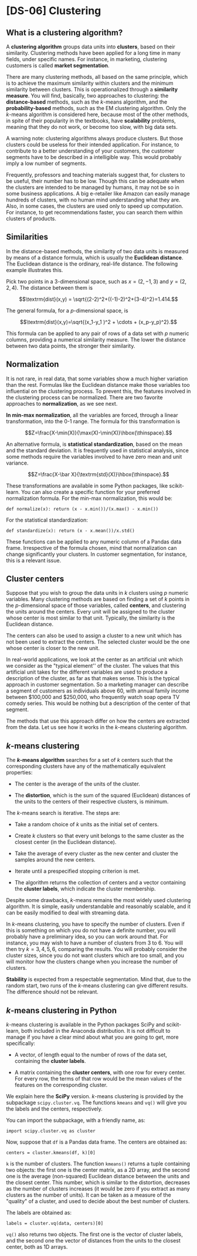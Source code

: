 # [DS-06] Clustering

## What is a clustering algorithm?

A **clustering algorithm** groups data units into **clusters**, based on their similarity. Clustering methods have been applied for a long time in many fields, under specific names. For instance, in marketing, clustering customers is called **market segmentation**. 

There are many clustering methods, all based on the same principle, which is to achieve the maximum similarity within clusters and the minimum similarity between clusters. This is operationalized through a **similarity measure**. You will find, basically, two approaches to clustering: the **distance-based** methods, such as the $k$-means algorithm, and the **probability-based** methods, such as the EM clustering algorithm. Only the $k$-means algorithm is considered here, because most of the other methods, in spite of their popularity in the textbooks, have **scalability** problems, meaning that they do not work, or become too slow, with big data sets.

A warning note: clustering algorithms always produce clusters. But those clusters could be useless for their intended application. For instance, to contribute to a better understanding of your customers, the customer segments have to be described in a intelligible way. This would probably imply a low number of segments.

Frequently, professors and teaching materials suggest that, for clusters to be useful, their number has to be low. Though this can be adequate when the clusters are intended to be managed by humans, it may not be so in some business applications. A big e-retailer like Amazon can easily manage hundreds of clusters, with no human mind understanding what they are. Also, in some cases, the clusters are used only to speed up computation. For instance, to get recommendations faster, you can search them within clusters of products.

## Similarities

In the distance-based methods, the similarity of two data units is measured by means of a distance formula, which is usually the **Euclidean distance**. The Euclidean distance is the ordinary, real-life distance. The following example illustrates this.

Pick two points in a 3-dimensional space, such as $x=(2,-1,3)$ and $y=(2,2,4)$. The distance between them is

$$\textrm{dist}(x,y) = \sqrt{(2-2)^2+((-1)-2)^2+(3-4)^2}=1.414.$$

The general formula, for a $p$-dimensional space, is

$$\textrm{dist}(x,y)=\sqrt{(x_1-y_1 )^2 + \cdots + (x_p-y_p)^2}.$$

This formula can be applied to any pair of rows of a data set with $p$ numeric columns, providing a numerical similarity measure. The lower the distance between two data points, the stronger their similarity.

## Normalization

It is not rare, in real data, that some variables show a much higher variation than the rest. Formulas like the Euclidean distance make those variables too influential on the clustering process. To prevent this, the features involved in the clustering process can be normalized. There are two favorite approaches to **normalization**, as we see next.

**In min-max normalization**, all the variables are forced, through a linear transformation, into the 0-1 range. The formula for this transformation is

$$Z=\frac{X-\min(X)}{\max(X)-\min(X)}\hbox{\thinspace}.$$

An alternative formula, is **statistical standardization**, based on the mean and the standard deviation. It is frequently used in statistical analysis, since some methods require the variables involved to have zero mean and unit variance.

$$Z=\frac{X-\bar X}{\textrm{std}(X)}\hbox{\thinspace}.$$

These transformations are available in some Python packages, like scikit-learn. You can also create a specific function for your preferred normalization formula. For the min-max normalization, this would be:

```
def normalize(x): return (x - x.min())/(x.max() - x.min())
```
For the statistical standardization:

```
def standardize(x): return (x - x.mean())/x.std()
```

These functions can be applied to any numeric column of a Pandas data frame. Irrespective of the formula chosen, mind that normalization can change significantly your clusters. In customer segmentation, for instance, this is a relevant issue.

## Cluster centers

Suppose that you wish to group the data units in $k$ clusters using $p$ numeric variables. Many clustering methods are based on finding a set of $k$ points in the $p$-dimensional space of those variables, called **centers**, and clustering the units around the centers. Every unit will be assigned to the cluster whose center is most similar to that unit. Typically, the similarity is the Euclidean distance.

The centers can also be used to assign a cluster to a new unit which has not been used to extract the centers. The selected cluster would be the one whose center is closer to the new unit.

In real-world applications, we look at the center as an artificial unit which we consider as the "typical element'' of the cluster. The values that this artificial unit takes for the different variables are used to produce a description of the cluster, as far as that makes sense. This is the typical approach in customer segmentation. So a marketing manager can describe a segment of customers as individuals above 60, with annual family income between $100,000 and $250,000, who frequently watch soap opera TV comedy series. This would be nothing but a description of the center of that segment.

The methods that use this approach differ on how the centers are extracted from the data. Let us see how it works in the $k$-means clustering algorithm.

## *k*-means clustering

The **$k$-means algorithm** searches for a set of $k$ centers such that the corresponding clusters have any of the mathematically equivalent properties:

* The center is the average of the units of the cluster.

* The **distortion**, which is the sum of the squared (Euclidean) distances of the units to the centers of their respective clusters, is minimum.

The $k$-means search is iterative. The steps are:

* Take a random choice of $k$ units as the initial set of centers.

* Create $k$ clusters so that every unit belongs to the same cluster as the closest center (in the  Euclidean distance).

* Take the average of every cluster as the new center and cluster the samples around the new centers.

* Iterate until a prespecified stopping criterion is met.

* The algorithm returns the collection of centers and a vector containing the **cluster labels**, which indicate the cluster membership.

Despite some drawbacks, $k$-means remains the most widely used clustering algorithm. It is simple, easily understandable and reasonably scalable, and it can be easily modified to deal with streaming data.

In $k$-means clustering, you have to specify the number of clusters. Even if this is something on which you do not have a definite number, you will probably have a preliminary idea, so you can work around that. For instance, you may wish to have a number of clusters from 3 to 6. You will then try $k = 3, 4, 5, 6$, comparing the results. You will probably consider the cluster sizes, since you do not want clusters which are too small, and you will monitor how the clusters change when you increase the number of clusters.

**Stability** is expected from a respectable segmentation. Mind that, due to the random start, two runs of the $k$-means clustering can give different results. The difference should not be relevant. 

## *k*-means clustering in Python

$k$-means clustering is available in the Python packages SciPy and scikit-learn, both included in the Anaconda distribution. It is not difficult to manage if you have a clear mind about what you are going to get, more specifically:

* A vector, of length equal to the number of rows of the data set, containing the **cluster labels**.

* A matrix containing the **cluster centers**, with one row for every center. For every row, the terms of that row would be the mean values of the features on the corresponding cluster.

We explain here the **SciPy** version. $k$-means clustering is provided by the subpackage `scipy.cluster.vq`. The functions `kmeans` and `vq()` will give you the labels and the centers, respectively.

You can import the subpackage, with a friendly name, as:

```
import scipy.cluster.vq as cluster
```

Now, suppose that `df` is a Pandas data frame. The centers are obtained as:

```
centers = cluster.kmeans(df, k)[0]
```

`k` is the number of clusters. The function `kmeans()` returns a tuple containing two objects: the first one is the center matrix, as a 2D array, and the second one is the average (non-squared) Euclidean distance between the units and the closest center. This number, which is similar to the distortion, decreases as the number of clusters increases (it would be zero if you extract as many clusters as the number of units). It can be taken as a measure of the "quality" of a cluster, and used to decide about the best number of clusters.

The labels are obtained as:

```
labels = cluster.vq(data, centers)[0]
```

`vq()` also returns two objects. The first one is the vector of cluster labels, and the second one the vector of distances from the units to the closest center, both as 1D arrays.
